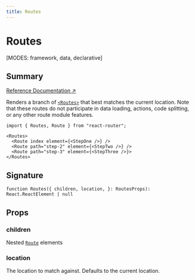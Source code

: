 ```yaml
---
title: Routes
---
```


# Routes

<!--
⚠️ ⚠️ IMPORTANT ⚠️ ⚠️ 

Thank you for helping improve our documentation!

This file is auto-generated from the JSDoc comments in the source
code, so please edit the JSDoc comments in the file below and this
file will be re-generated once those changes are merged.

https://github.com/remix-run/react-router/blob/main/packages/react-router/lib/components.tsx
-->

[MODES: framework, data, declarative]

## Summary

[Reference Documentation ↗](https://api.reactrouter.com/v7/functions/react_router.Routes.html)

Renders a branch of [`<Routes>`](../components/Route) that best matches the current
location. Note that these routes do not participate in data loading, actions,
code splitting, or any other route module features.

```tsx
import { Routes, Route } from "react-router";

<Routes>
  <Route index element={<StepOne />} />
  <Route path="step-2" element={<StepTwo />} />
  <Route path="step-3" element={<StepThree />}>
</Routes>
```

## Signature

```tsx
function Routes({ children, location, }: RoutesProps): React.ReactElement | null
```

## Props

### children

Nested [`Route`](../components/Route) elements

### location

The location to match against. Defaults to the current location.

